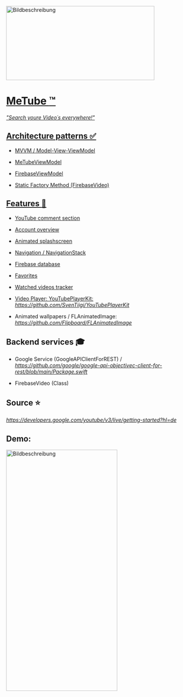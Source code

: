 
<a href="https://freeimage.host/de"><img src="https://iili.io/H4Npwnp.jpg" alt="Bildbeschreibung" width="400" height="200">

# MeTube :tm:

*"Search youre Video´s everywhere!"*

## Architecture patterns :white_check_mark:

- MVVM / Model-View-ViewModel
* MeTubeViewModel
- FirebaseViewModel
+ Static Factory Method (FirebaseVideo)

## Features :rocket:
- YouTube comment section
* Account overview
+ Animated splashscreen
* Navigation / NavigationStack
- Firebase database
* Favorites
+ Watched videos tracker
* Video Player: YouTubePlayerKit: *https://github.com/SvenTiigi/YouTubePlayerKit*
+ Animated wallpapers / FLAnimatedImage: *https://github.com/Flipboard/FLAnimatedImage*

## Backend services :mortar_board:
* Google Service (GoogleAPIClientForREST) / *https://github.com/google/google-api-objectivec-client-for-rest/blob/main/Package.swift*
+ FirebaseVideo (Class)

## Source :star:
*https://developers.google.com/youtube/v3/live/getting-started?hl=de*

## Demo:
<a href="https://freeimage.host/i/H4OBtUv"><img src="https://iili.io/H4OBtUv.png" alt="Bildbeschreibung" width="300" height="650"></a>
